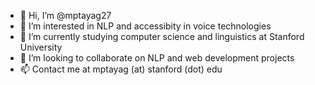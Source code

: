 - 👋 Hi, I’m @mptayag27
- 👀 I’m interested in NLP and accessibity in voice technologies
- 🌱 I’m currently studying computer science and linguistics at Stanford University
- 💞️ I’m looking to collaborate on NLP and web development projects
- 📫 Contact me at mptayag (at) stanford (dot) edu

<!---
mptayag27/mptayag27 is a ✨ special ✨ repository because its `README.md` (this file) appears on your GitHub profile.
You can click the Preview link to take a look at your changes.
--->
